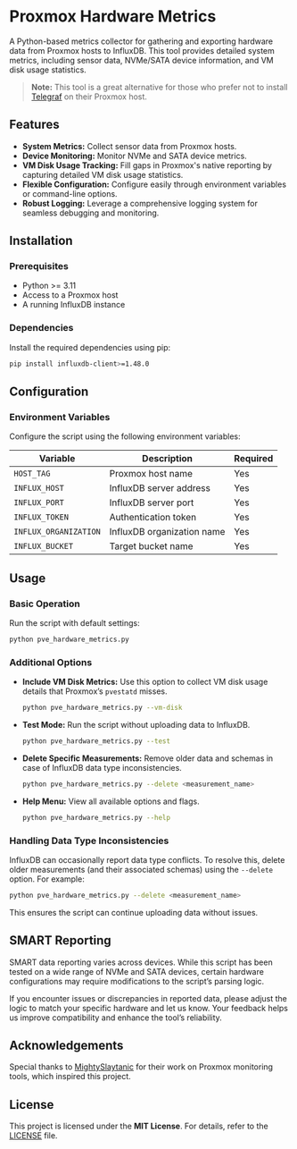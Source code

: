 # Proxmox Hardware Metrics

A Python-based metrics collector for gathering and exporting hardware data from Proxmox hosts to InfluxDB. This tool provides detailed system metrics, including sensor data, NVMe/SATA device information, and VM disk usage statistics.

> **Note:** This tool is a great alternative for those who prefer not to install [Telegraf](https://www.influxdata.com/time-series-platform/telegraf/) on their Proxmox host.

## Features

- **System Metrics:** Collect sensor data from Proxmox hosts.
- **Device Monitoring:** Monitor NVMe and SATA device metrics.
- **VM Disk Usage Tracking:** Fill gaps in Proxmox's native reporting by capturing detailed VM disk usage statistics.
- **Flexible Configuration:** Configure easily through environment variables or command-line options.
- **Robust Logging:** Leverage a comprehensive logging system for seamless debugging and monitoring.

## Installation

### Prerequisites

- Python >= 3.11
- Access to a Proxmox host
- A running InfluxDB instance

### Dependencies

Install the required dependencies using pip:
```bash
pip install influxdb-client>=1.48.0
```

## Configuration

### Environment Variables

Configure the script using the following environment variables:

| **Variable**         | **Description**                | **Required** |
|-----------------------|--------------------------------|--------------|
| `HOST_TAG`           | Proxmox host name             | Yes          |
| `INFLUX_HOST`        | InfluxDB server address       | Yes          |
| `INFLUX_PORT`        | InfluxDB server port          | Yes          |
| `INFLUX_TOKEN`       | Authentication token          | Yes          |
| `INFLUX_ORGANIZATION`| InfluxDB organization name    | Yes          |
| `INFLUX_BUCKET`      | Target bucket name            | Yes          |

## Usage

### Basic Operation

Run the script with default settings:
```bash
python pve_hardware_metrics.py
```

### Additional Options

- **Include VM Disk Metrics:**
  Use this option to collect VM disk usage details that Proxmox’s `pvestatd` misses.
  ```bash
  python pve_hardware_metrics.py --vm-disk
  ```

- **Test Mode:**
  Run the script without uploading data to InfluxDB.
  ```bash
  python pve_hardware_metrics.py --test
  ```

- **Delete Specific Measurements:**
  Remove older data and schemas in case of InfluxDB data type inconsistencies.
  ```bash
  python pve_hardware_metrics.py --delete <measurement_name>
  ```

- **Help Menu:**
  View all available options and flags.
  ```bash
  python pve_hardware_metrics.py --help
  ```

### Handling Data Type Inconsistencies

InfluxDB can occasionally report data type conflicts. To resolve this, delete older measurements (and their associated schemas) using the `--delete` option. For example:
```bash
python pve_hardware_metrics.py --delete <measurement_name>
```

This ensures the script can continue uploading data without issues.

## SMART Reporting

SMART data reporting varies across devices. While this script has been tested on a wide range of NVMe and SATA devices, certain hardware configurations may require modifications to the script’s parsing logic.

If you encounter issues or discrepancies in reported data, please adjust the logic to match your specific hardware and let us know. Your feedback helps us improve compatibility and enhance the tool’s reliability.

## Acknowledgements

Special thanks to [MightySlaytanic](https://github.com/MightySlaytanic/pve-monitoring) for their work on Proxmox monitoring tools, which inspired this project.

## License

This project is licensed under the **MIT License**. For details, refer to the [LICENSE](./LICENSE) file.
